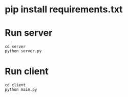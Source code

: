 # pip install requirements.txt

# Run server
    cd server
    python server.py

# Run client
    cd client
    python main.py
